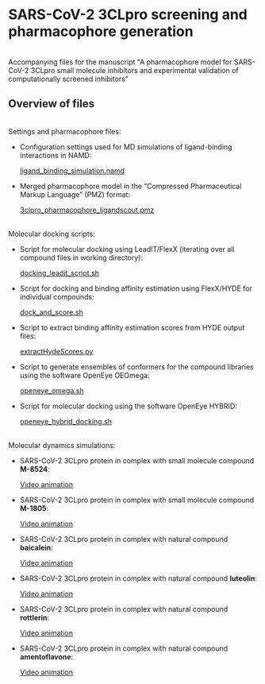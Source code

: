 # SARS-CoV-2 3CLpro screening and pharmacophore generation

<br>
Accompanying files for the manuscript "A pharmacophore model for SARS-CoV-2 3CLpro small molecule inhibitors and experimental validation of computationally screened inhibitors"
<br>

## Overview of files

<br>
Settings and pharmacophore files:

- Configuration settings used for MD simulations of ligand-binding interactions in NAMD:

  [ligand_binding_simulation.namd](ligand_binding_simulation.namd)

- Merged pharmacophore model in the “Compressed Pharmaceutical Markup Language” (PMZ) format:

  [3clpro_pharmacophore_ligandscout.pmz](3clpro_pharmacophore_ligandscout.pmz)

<br>
Molecular docking scripts:

- Script for molecular docking using LeadIT/FlexX (iterating over all compound files in working directory):

  [docking_leadit_script.sh](docking_leadit_script.sh)
  
- Script for docking and binding affinity estimation using FlexX/HYDE for individual compounds:

  [dock_and_score.sh](dock_and_score.sh)
  
- Script to extract binding affinity estimation scores from HYDE output files:

  [extractHydeScores.py](extractHydeScores.py)

- Script to generate ensembles of conformers for the compound libraries using the software OpenEye OEOmega:

  [openeye_omega.sh](openeye_omega.sh) 

- Script for molecular docking using the software OpenEye HYBRID:

  [openeye_hybrid_docking.sh](openeye_hybrid_docking.sh) 

<br>  
Molecular dynamics simulations:  
  
- SARS-CoV-2 3CLpro protein in complex with small molecule compound <b>M-8524</b>:

  [Video animation](https://youtu.be/_Pzde7GRawM)
  
- SARS-CoV-2 3CLpro protein in complex with small molecule compound <b>M-1805</b>:

  [Video animation](https://youtu.be/Jj5nmU-U6IU)

- SARS-CoV-2 3CLpro protein in complex with natural compound <b>baicalein</b>:

  [Video animation](https://youtu.be/SiPqjSoYu6k)

- SARS-CoV-2 3CLpro protein in complex with natural compound <b>luteolin</b>:

  [Video animation](https://youtu.be/RrpM8l70euc)
- SARS-CoV-2 3CLpro protein in complex with natural compound <b>rottlerin</b>:

  [Video animation](https://youtu.be/aoVfy5d7388)
  
- SARS-CoV-2 3CLpro protein in complex with natural compound <b>amentoflavone</b>:

  [Video animation](https://youtu.be/5iWZRTRgG0Y)  







